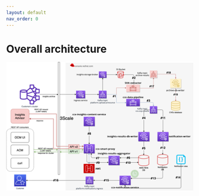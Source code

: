 ```yaml
---
layout: default
nav_order: 0
---
```


# Overall architecture

<img src="Overall_architecture.png" alt="External Data Pipeline Overall Architecture" usemap="#external-data-pipeline-overall-architecture">
<map name="external-data-pipeline-overall-architecture">
    <area shape="rect" coords="80, 136, 233, 303"    title="Customer cluster"   alt="Customer cluster"   href="component/customer-cluster.html">
    <area shape="rect" coords="1086, 599, 1214, 719" title="Notification rules" alt="Notification rules" href="component/notification-rules.html">
</map>
